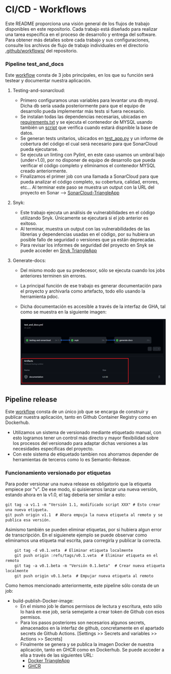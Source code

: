 # CI/CD - Workflows

Este README proporciona una visión general de los flujos de trabajo disponibles en este repositorio. Cada trabajo está diseñado para realizar una tarea específica en el proceso de desarrollo y entrega del software. Para obtener más detalles sobre cada trabajo y sus configuraciones, consulte los archivos de flujo de trabajo individuales en el directorio [.github/workflows/](.github/workflows/) del repositorio.

### Pipeline test_and_docs

Este [workflow](/.github\workflows\test_and_docs.yml) consta de 3 jobs principales, en los que su función será testear y documentar nuestra aplicación.

1. Testing-and-sonarcloud:
    - Primero configuramos unas variables para levantar una db mysql. Dicha db sería usada posteriormente para que el equipo de desarrollo pueda implementar más tests si fuera necesario.
    - Se instalan todas las dependencias necesarias, ubicadas en [requirements.txt](/app/requirements.txt) y se ejecuta el contenedor de MYSQL usando también un [script](/app/tools/check_mysql_ready.sh) que verifica cuando estará dispnible la base de datos.
    - Se generan tests unitarios, ubicados en [test_app.py](/app/src/tests/test_app.py) y un informe de cobertura del código el cual será necesario para que SonarCloud pueda ejecutarse.
    - Se ejecuta un linting con Pylint, en este caso usamos un umbral bajo (under=1.0), por no disponer de equipo de desarrollo que pueda verificar el código completo y eliminamos el contenedor MYSQL creado anteriormente.
    - Finalizamos el primer job con una llamada a SonarCloud para que pueda analizar el código completo, su cobertura, calidad, errores, etc... Al terminar este paso se muestra un output con la URL del proyecto en Sonar --> [SonarCloud-TriangleApp](https://sonarcloud.io/project/overview?id=KeepDevOpsTriangel_Keep-DevOps-Triangel-app)

2. Snyk:
    - Este trabajo ejecuta un análisis de vulnerabilidades en el código utilizando Snyk. Únicamente se ejecutará si el job anterior es exitoso.
    - Al terminar, muestra un output con las vulnerabilidades de las librerias y dependencias usadas en el código, por su hubiera un posible fallo de seguridad o versiones que ya están deprecadas.
    - Para revisar los informes de seguridad del proyecto en Snyk se puede acceder en [Snyk TriangleApp](https://app.snyk.io/org/keepdevopstriangel?fromGitHubAuth=true)

3. Generate-docs:
    - Del mismo modo que su predecesor, sólo se ejecuta cuando los jobs anteriores terminen sin errores.
    - La principal función de ese trabajo es generar documentación para el proyecto y archivarla como artefacto, todo ello usando la herramienta pdoc.
    - Dicha documentación es accesible a través de la interfaz de GHA, tal como se muestra en la siguiente imagen:

        ![Artifact_docs](/doc_images/docs-artifact.png)


## Pipeline release

Este [workflow](/.github\workflows\release.yml) consta de un único job que se encarga de construir y publicar nuestra aplicación, tanto en Github Container Registry como en Dockerhub.

- Utilizamos un sistema de versionado mediante etiquetado manual, con esto logramos tener un control más directo y mayor flexibilidad sobre los procesos del versionado para adaptar dichas versiones a las necesidades especificas del proyecto.
- Con este sistema de etiquetado tambien nos ahorramos depender de herramientas de terceros como lo es Semantic-Release.

### Funcionamiento versionado por etiquetas

Para poder versionar una nueva release es obligatorio que la etiqueta empiece por "v". De ese modo, si quisieramos lanzar una nueva versión, estando ahora en la v1.0, el tag debería ser similar a esto:

```
git tag -a v1.1 -m "Versión 1.1, modificado script XXX" # Esto crear una nueva etiqueta.
git push origin v1.1  # Ahora empuja la nueva etiqueta al remoto y se publica esa versión.
```

Asimismo también se pueden eliminar etiquetas, por si hubiera algun error de transcripción. En el siguienete ejemplo se puede observar como eliminamos una etiqueta mal escrita, para corregirla y publicar la correcta.

```
    git tag -d v0.1.veta  # Eliminar etiqueta localmente
    git push origin :refs/tags/v0.1.veta  # Eliminar etiqueta en el remoto
    git tag -a v0.1.beta -m "Versión 0.1.beta"  # Crear nueva etiqueta localmente
    git push origin v0.1.beta  # Empujar nueva etiqueta al remoto
```

Como hemos mencionado anteriormente, este pipeline sólo consta de un job:

- build-publish-Docker-image:
    - En el mismo job le damos permisos de lectura y escritura, esto sólo lo hará en ese job, sería semejante a crear token de Github con esos permisos.
    - Para los pasos posteriores son necesarios algunos secrets, almacenados en la interfaz de github, concretamente en el apartado secrets de Github Actions.
    [Settings >> Secrets and variables >> Actions >> Secrets]
    - Finalmente se genera y se publica la imagen Docker de nuestra aplicación, tanto en GHCR como en Dockerhub. Se puede acceder a ella a través de las siguientes URL:
        - [Docker TriangleApp](https://hub.docker.com/repository/docker/kctriangle/triangle-bot/general)
        - [GHCR](https://github.com/KeepDevOpsTriangel/Keep-DevOps-Triangel-app/pkgs/container/keep-devops-triangel-app)






